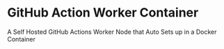 # GitHub Action Worker Container
 A Self Hosted GitHub Actions Worker Node that Auto Sets up in a Docker Container
